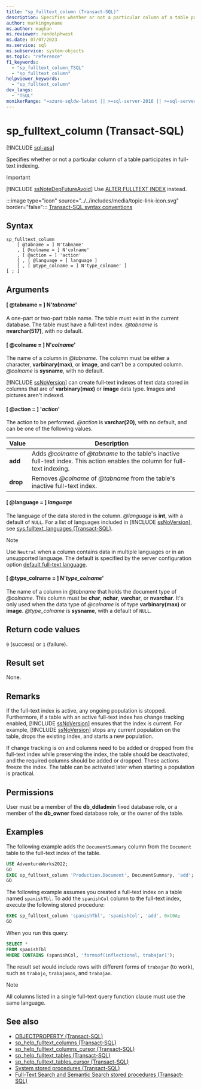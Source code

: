 ```yaml
---
title: "sp_fulltext_column (Transact-SQL)"
description: Specifies whether or not a particular column of a table participates in full-text indexing.
author: markingmyname
ms.author: maghan
ms.reviewer: randolphwest
ms.date: 07/07/2023
ms.service: sql
ms.subservice: system-objects
ms.topic: "reference"
f1_keywords:
  - "sp_fulltext_column_TSQL"
  - "sp_fulltext_column"
helpviewer_keywords:
  - "sp_fulltext_column"
dev_langs:
  - "TSQL"
monikerRange: "=azure-sqldw-latest || >=sql-server-2016 || >=sql-server-linux-2017 || =azuresqldb-mi-current"
---
```

# sp_fulltext_column (Transact-SQL)

[!INCLUDE [sql-asa](../../includes/applies-to-version/sql-asa.md)]

Specifies whether or not a particular column of a table participates in full-text indexing.

> [!IMPORTANT]  
> [!INCLUDE [ssNoteDepFutureAvoid](../../includes/ssnotedepfutureavoid-md.md)] Use [ALTER FULLTEXT INDEX](../../t-sql/statements/alter-fulltext-index-transact-sql.md) instead.

:::image type="icon" source="../../includes/media/topic-link-icon.svg" border="false"::: [Transact-SQL syntax conventions](../../t-sql/language-elements/transact-sql-syntax-conventions-transact-sql.md)

## Syntax

```syntaxsql
sp_fulltext_column
    [ @tabname = ] N'tabname'
    , [ @colname = ] N'colname'
    , [ @action = ] 'action'
    [ , [ @language = ] language ]
    [ , [ @type_colname = ] N'type_colname' ]
[ ; ]
```

## Arguments

#### [ @tabname = ] N'*tabname*'

A one-part or two-part table name. The table must exist in the current database. The table must have a full-text index. *@tabname* is **nvarchar(517)**, with no default.

#### [ @colname = ] N'*colname*'

The name of a column in *@tabname*. The column must be either a character, **varbinary(max)**, or **image**, and can't be a computed column. *@colname* is **sysname**, with no default.

[!INCLUDE [ssNoVersion](../../includes/ssnoversion-md.md)] can create full-text indexes of text data stored in columns that are of **varbinary(max)** or **image** data type. Images and pictures aren't indexed.

#### [ @action = ] '*action*'

The action to be performed. *@action* is **varchar(20)**, with no default, and can be one of the following values.

| Value | Description |
| --- | --- |
| **add** | Adds *@colname* of *@tabname* to the table's inactive full-text index. This action enables the column for full-text indexing. |
| **drop** | Removes *@colname* of *@tabname* from the table's inactive full-text index. |

#### [ @language = ] *language*

The language of the data stored in the column. *@language* is **int**, with a default of `NULL`. For a list of languages included in [!INCLUDE [ssNoVersion](../../includes/ssnoversion-md.md)], see [sys.fulltext_languages (Transact-SQL)](../system-catalog-views/sys-fulltext-languages-transact-sql.md).

> [!NOTE]  
> Use `Neutral` when a column contains data in multiple languages or in an unsupported language. The default is specified by the server configuration option [default full-text language](../../database-engine/configure-windows/configure-the-default-full-text-language-server-configuration-option.md).

#### [ @type_colname = ] N'*type_colname*'

The name of a column in *@tabname* that holds the document type of *@colname*. This column must be **char**, **nchar**, **varchar**, or **nvarchar**. It's only used when the data type of *@colname* is of type **varbinary(max)** or **image**. *@type_colname* is **sysname**, with a default of `NULL`.

## Return code values

`0` (success) or `1` (failure).

## Result set

None.

## Remarks

If the full-text index is active, any ongoing population is stopped. Furthermore, if a table with an active full-text index has change tracking enabled, [!INCLUDE [ssNoVersion](../../includes/ssnoversion-md.md)] ensures that the index is current. For example, [!INCLUDE [ssNoVersion](../../includes/ssnoversion-md.md)] stops any current population on the table, drops the existing index, and starts a new population.

If change tracking is on and columns need to be added or dropped from the full-text index while preserving the index, the table should be deactivated, and the required columns should be added or dropped. These actions freeze the index. The table can be activated later when starting a population is practical.

## Permissions

User must be a member of the **db_ddladmin** fixed database role, or a member of the **db_owner** fixed database role, or the owner of the table.

## Examples

The following example adds the `DocumentSummary` column from the `Document` table to the full-text index of the table.

```sql
USE AdventureWorks2022;
GO
EXEC sp_fulltext_column 'Production.Document', DocumentSummary, 'add';
GO
```

The following example assumes you created a full-text index on a table named `spanishTbl`. To add the `spanishCol` column to the full-text index, execute the following stored procedure:

```sql
EXEC sp_fulltext_column 'spanishTbl', 'spanishCol', 'add', 0xC0A;
GO
```

When you run this query:

```sql
SELECT *
FROM spanishTbl
WHERE CONTAINS (spanishCol, 'formsof(inflectional, trabajar)');
```

The result set would include rows with different forms of `trabajar` (to work), such as `trabajo`, `trabajamos`, and `trabajan`.

> [!NOTE]  
> All columns listed in a single full-text query function clause must use the same language.

## See also

- [OBJECTPROPERTY (Transact-SQL)](../../t-sql/functions/objectproperty-transact-sql.md)
- [sp_help_fulltext_columns (Transact-SQL)](sp-help-fulltext-columns-transact-sql.md)
- [sp_help_fulltext_columns_cursor (Transact-SQL)](sp-help-fulltext-columns-cursor-transact-sql.md)
- [sp_help_fulltext_tables (Transact-SQL)](sp-help-fulltext-tables-transact-sql.md)
- [sp_help_fulltext_tables_cursor (Transact-SQL)](sp-help-fulltext-tables-cursor-transact-sql.md)
- [System stored procedures (Transact-SQL)](system-stored-procedures-transact-sql.md)
- [Full-Text Search and Semantic Search stored procedures (Transact-SQL)](full-text-search-and-semantic-search-stored-procedures-transact-sql.md)

